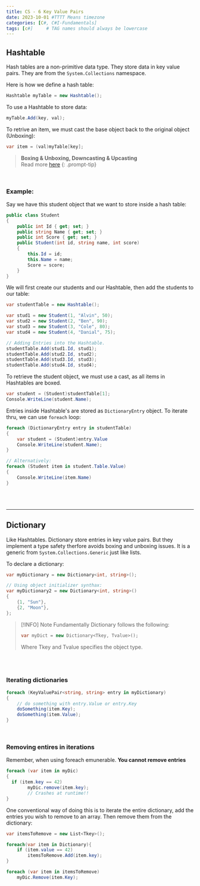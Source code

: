 ```yaml
---
title: CS - 6 Key Value Pairs
date: 2023-10-01 #TTTT Means timezone
categories: [C#, C#I-Fundamentals]
tags: [c#]     # TAG names should always be lowercase
---
```



## Hashtable
Hash tables are a non-primitive data type. They store data in key value pairs. They are from the ``System.Collections`` namespace.

Here is how we define a hash table:
```cs
Hashtable myTable = new Hashtable();
```

To use a Hashtable to store data:
```cs
myTable.Add(key, val);
```

To retrive an item, we must cast the base object back to the original object (Unboxing):
```cs
var item = (val)myTable[key];
```


> **Boxing & Unboxing, Downcasting & Upcasting**\
> Read more [here](/posts/csii-2-inheritance/#boxing-and-unboxing)
{: .prompt-tip}

<br>

### **Example**:
Say we have this student object that we want to store inside a hash table:
```cs
public class Student
{
	public int Id { get; set; }
	public string Name { get; set; }
	public int Score { get; set; }
	public Student(int id, string name, int score)
	{
		this.Id = id;
		this.Name = name;
		Score = score;
	}
}
```


We will first create our students and our Hashtable, then add the students to our table:
```cs
var studentTable = new Hashtable();

var stud1 = new Student(1, "Alvin", 50);
var stud2 = new Student(2, "Ben", 90);
var stud3 = new Student(3, "Cole", 80);
var stud4 = new Student(4, "Danial", 75);

// Adding Entries into the Hashtable.
studentTable.Add(stud1.Id, stud1);
studentTable.Add(stud2.Id, stud2);
studentTable.Add(stud3.Id, stud3);
studentTable.Add(stud4.Id, stud4);
```

To retrieve the student object, we must use a cast, as all items in Hashtables are boxed.
```cs
var student = (Student)studentTable[1];
Console.WriteLine(student.Name);
```

Entries inside Hashtable's are stored as ``DictionaryEntry`` object. To iterate thru, we can use `foreach` loop:
```cs
foreach (DictionaryEntry entry in studentTable)
{
	var student = (Student)entry.Value
	Console.WriteLine(student.Name);
}

// Alternatively:
foreach (Student item in student.Table.Value)
{
	Console.WriteLine(item.Name)
}
```

<br><br>

---
## Dictionary
Like Hashtables. Dictionary store entries in key value pairs. But they implement a type safety therfore avoids boxing and unboxing issues. It is a generic from `System.Collections.Generic` just like lists. 

To declare a dictionary:
```cs
var myDictionary = new Dictionary<int, string>();

// Using object initializer synthax:
var myDictionary2 = new Dictionary<int, string>() 
{
	{1, "Sun"},
	{2, "Moon"},
};
```


> [!INFO] Note
> Fundamentally Dictionary follows the following:
> ```cs
> var myDict = new Dictionary<Tkey, Tvalue>();
> ```
> Where Tkey and Tvalue specifies the object type. 

<br><br>

### Iterating dictionaries

```cs
foreach (KeyValuePair<string, string> entry in myDictionary)
{
	// do something with entry.Value or entry.Key
	doSomething(item.Key);
	doSomething(item.Value);
}
```


<br>

### Removing entires in iterations
Remember, when using foreach emunerable. **You cannot remove entries**
```cs
foreach (var item in myDic)
{
  if (item.key == 42)
		myDic.remove(item.key);
		// Crashes at runtime!!
}
```

One conventional way of doing this is to iterate the entire dictionary, add the entries you wish to remove to an array. Then remove them from the dictionary:
```cs
var itemsToRemove = new List<Tkey>();

foreach(var item in Dictionary){
	if (item.value == 42)
		itemsToRemove.Add(item.key);
}

foreach (var item in itemsToRemove)
    myDic.Remove(item.Key);
```


